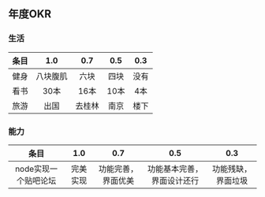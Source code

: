## 年度OKR
### 生活
 条目 | 1.0 | 0.7 | 0.5 | 0.3
:---:|:---:|:---:|:---:|:---:
 健身 | 八块腹肌 | 六块 | 四块 |没有
 看书 | 30本 | 16本 | 10本 | 4本
 旅游 | 出国 | 去桂林 | 南京 | 楼下
 
### 能力
 条目 | 1.0 | 0.7 | 0.5 | 0.3
:---:|:---:|:---:|:---:|:---:
 node实现一个贴吧论坛 | 完美实现 | 功能完善，界面优美 | 功能基本完善，界面设计还行 |功能残缺，界面垃圾
